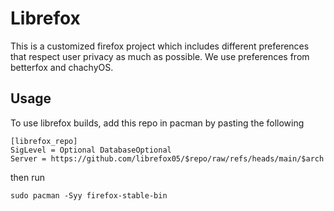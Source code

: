 # Librefox

This is a customized firefox project which includes different preferences that respect user privacy as much as possible. We use preferences from betterfox and chachyOS.

## Usage
To use librefox builds, add this repo in pacman by pasting the following

```
[librefox_repo]
SigLevel = Optional DatabaseOptional
Server = https://github.com/librefox05/$repo/raw/refs/heads/main/$arch
```

then run
```
sudo pacman -Syy firefox-stable-bin
```


